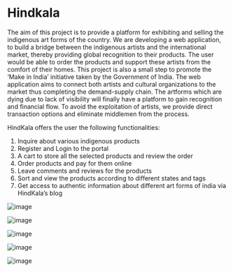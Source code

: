 # Hindkala

The aim of this project is to provide a platform for exhibiting and selling the indigenous art forms of the
country. We are developing a web application, to build a bridge between the indigenous artists and the
international market, thereby providing global recognition to their products. The user would be able to
order the products and support these artists from the comfort of their homes. This project is also a small
step to promote the ‘Make in India’ initiative taken by the Government of India.
The web application aims to connect both artists and cultural organizations to the market
thus completing the demand-supply chain. The artforms which are dying due to lack of visibility will
finally have a platform to gain recognition and financial flow. To avoid the exploitation of artists, we
provide direct transaction options and eliminate middlemen from the process.


HindKala offers the user the following functionalities:
1. Inquire about various indigenous products
2. Register and Login to the portal
3. A cart to store all the selected products and review the order
4. Order products and pay for them online
5. Leave comments and reviews for the products
6. Sort and view the products according to different states and tags
7. Get access to authentic information about different art forms of india via HindKala’s blog

![image](https://user-images.githubusercontent.com/54510650/213917132-b433f441-e703-4f91-8cac-d4f2182541e9.png)


![image](https://user-images.githubusercontent.com/54510650/213917148-ef017154-1696-4d5b-bb22-915231c2eeae.png)


![image](https://user-images.githubusercontent.com/54510650/213917170-b39a4460-752b-41e1-a00b-d7a77f594e36.png)


![image](https://user-images.githubusercontent.com/54510650/213917213-83ca7307-9a0e-4388-aafa-707388f83db7.png)


![image](https://user-images.githubusercontent.com/54510650/213917224-3e75e6cf-38c3-449f-8f55-11fd98398505.png)
